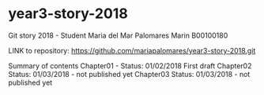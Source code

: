 # year3-story-2018

Git story 2018 - Student Maria del Mar Palomares Marin B00100180

LINK to repository: https://github.com/mariapalomares/year3-story-2018.git

Summary of contents
	Chapter01 - 
		Status: 01/02/2018 First draft
	Chapter02
		Status: 01/03/2018 - not published yet
	Chapter03
		Status: 01/03/2018 - not published yet